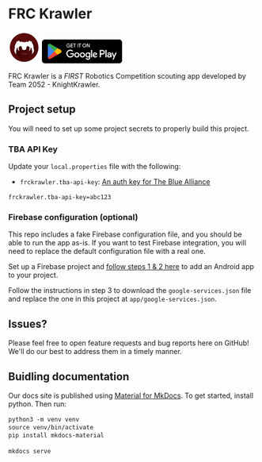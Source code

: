 # FRC Krawler

<img src="https://raw.githubusercontent.com/frc2052/FRC-Krawler/master/art/logoformarketing.jpg" width="64"> [<img src="https://github.com/pioug/google-play-badges/blob/main/svg/English.svg" alt="Google Play" height="48"/>](https://play.google.com/store/apps/details?id=com.team2052.frckrawler&hl=en)

FRC Krawler is a *FIRST* Robotics Competition scouting app developed by Team 2052 - KnightKrawler.

## Project setup
You will need to set up some project secrets to properly build this project.

### TBA API Key
Update your `local.properties` file with the following:

 * `frckrawler.tba-api-key`: [An auth key for The Blue Alliance](https://www.thebluealliance.com/apidocs)

```
frckrawler.tba-api-key=abc123
```

### Firebase configuration (optional)
This repo includes a fake Firebase configuration file, and you should be able to run the app as-is.
If you want to test Firebase integration, you will need to replace the default configuration file 
with a real one.

Set up a Firebase project and [follow steps 1 & 2 here](https://firebase.google.com/docs/android/setup?authuser=1&hl=en#console) to add an Android app to your project.

Follow the instructions in step 3 to download the `google-services.json` file and replace the one in this project at `app/google-services.json`.
  
## Issues?
Please feel free to open feature requests and bug reports here on GitHub! We'll do our best to 
address them in a timely manner.

## Buidling documentation
Our docs site is published using [Material for MkDocs](https://squidfunk.github.io/mkdocs-material/).
To get started, install python. Then run:
```shell
python3 -m venv venv
source venv/bin/activate
pip install mkdocs-material

mkdocs serve
```
